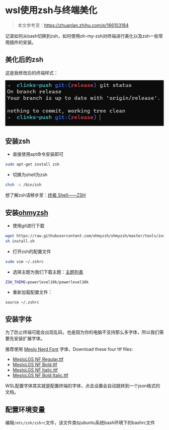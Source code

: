 # wsl使用zsh与终端美化

> 本文参考至：https://zhuanlan.zhihu.com/p/166103184

记录如何从bash切换到zsh，如何使用oh-my-zsh对终端进行美化以及zsh一些常用插件的安装。

## 美化后的zsh

这是我修改后的终端样式：

![](../../../%E5%B7%A5%E5%85%B7%E4%BD%BF%E7%94%A8/%E5%85%B6%E5%AE%83%E5%B7%A5%E5%85%B7/images/2.png)
  

## 安装zsh

- 直接使用apt命令安装即可

```bash
sudo apt-get install zsh
```

- 切换为shell为zsh

```bash
chsh -s /bin/zsh
```

想了解zsh请移步至：[终极 Shell——ZSH](https://www.cnblogs.com/dhcn/p/11666845.html)

## 安装[ohmyzsh](https://github.com/ohmyzsh/ohmyzsh)

- 使用git进行下载

```bash
wget https://raw.githubusercontent.com/ohmyzsh/ohmyzsh/master/tools/install.sh
sh install.sh
```

- 打开zsh的配置文件

```bash
sudo vim ~/.zshrc
```

- 选择主题为我们下载主题：[主题列表](https://github.com/ohmyzsh/ohmyzsh/wiki/Themes)

```bash
ZSH_THEME=powerlevel10k/powerlevel10k
```

- 重新加载配置文件：

```shell
source ~/.zshrc
```

## 安装字体

为了防止终端可能会出现乱码，也是因为你的电脑不支持那么多字体，所以我们需要先安装扩展字体。

推荐使用 [Meslo Nerd Font](https://link.zhihu.com/?target=https%3A//github.com/romkatv/powerlevel10k%23meslo-nerd-font-patched-for-powerlevel10k) 字体，Download these four ttf files:

- [MesloLGS NF Regular.ttf](https://link.zhihu.com/?target=https%3A//github.com/romkatv/powerlevel10k-media/raw/master/MesloLGS%2520NF%2520Regular.ttf)
- [MesloLGS NF Bold.ttf](https://link.zhihu.com/?target=https%3A//github.com/romkatv/powerlevel10k-media/raw/master/MesloLGS%2520NF%2520Bold.ttf)
- [MesloLGS NF Italic.ttf](https://link.zhihu.com/?target=https%3A//github.com/romkatv/powerlevel10k-media/raw/master/MesloLGS%2520NF%2520Italic.ttf)
- [MesloLGS NF Bold Italic.ttf](https://link.zhihu.com/?target=https%3A//github.com/romkatv/powerlevel10k-media/raw/master/MesloLGS%2520NF%2520Bold%2520Italic.ttf)

WSL配置字体其实就是配置终端的字体，点击设置会自动跳转到一个json格式的文档。

## 配置环境变量

编辑`/etc/zsh/zshrc`文件，该文件类似ubuntu系统bash环境下的bashrc文件